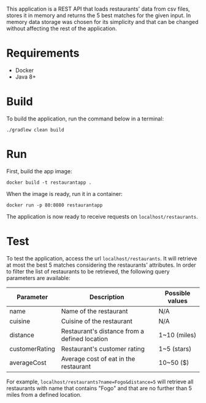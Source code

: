 This application is a REST API that loads restaurants' data from csv files,
stores it in memory and returns the 5 best matches for the given input. 
In memory data storage was chosen for its simplicity and that can be changed 
without affecting the rest of the application.

# Requirements
- Docker
- Java 8+

# Build
To build the application, run the command below in a terminal:
```
./gradlew clean build
```

# Run
First, build the app image:
```
docker build -t restaurantapp .
```
When the image is ready, run it in a container:
```
docker run -p 80:8080 restaurantapp
```
The application is now ready to receive requests on `localhost/restaurants`.
# Test
To test the application, access the url `localhost/restaurants`. 
It will retrieve at most the best 5 matches considering the restaurants' attributes.
In order to filter the list of restaurants to be retrieved, the following query parameters are available:

| Parameter      | Description                                   | Possible values   |
| -----------    | --------------------------------------------- | ----------------- |
| name           | Name of the restaurant                        |      N/A          |
| cuisine        | Cuisine of the restaurant                     |      N/A          |
| distance       | Restaurant's distance from a defined location |    1~10 (miles)   |
| customerRating | Restaurant's customer rating                  |    1~5 (stars)    |
| averageCost    | Average cost of eat in the restaurant         |     10~50 ($)     |

For example, `localhost/restaurants?name=Fogo&distance=5` will retrieve all restaurants with 
name that contains "Fogo" and that are no further than 5 miles from a defined location. 
